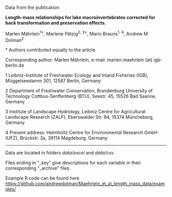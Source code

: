 
Data from the publication: 


**Length-mass relationships for lake macroinvertebrates corrected for back transformation and preservation effects.**



Marlen Mährlein<sup>1*</sup>, Marlene Pätzig<sup>2, 3*</sup>, Mario Brauns<sup>1, 4</sup>, Andrew M. Dolman<sup>2</sup>


\* Authors contributed equally to the article

Corresponding author: Marlen Mährlein, e-mail: marlen.maehrlein (at) igb-berlin.de

1 Leibniz-Institute of Freshwater Ecology and Inland Fisheries (IGB), Müggelseedamm 301, 12587 Berlin, Germany 

2 Department of Freshwater Conservation, Brandenburg University of Technology Cottbus-Senftenberg (BTU), Seestr. 45, 15526 Bad Saarow, Germany

3 Institute of Landscape Hydrology, Leibniz Centre for Agricultural Landscape Research (ZALF), Eberswalder Str. 84, 15374 Müncheberg, Germany 

4 Present address: Helmholtz Centre for Environmental Research GmbH (UFZ), Brückstr. 3a, 39114 Magdeburg, Germany


*******

Data are located in folders *data/excel* and *data/csv*


Files ending in "_key" give descriptions for each variable in their corresponding "_archive" files.


Example R code can be found here https://github.com/andrewdolman/Maehrlein_et_al_length_mass_data/examples/





